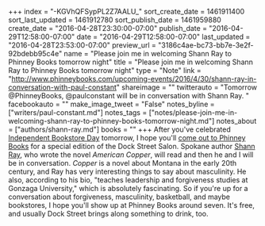 +++
index = "-KGVhQFSypPL2Z7AALU_"
sort_create_date = 1461911400
sort_last_updated = 1461912780
sort_publish_date = 1461959880
create_date = "2016-04-28T23:30:00-07:00"
publish_date = "2016-04-29T12:58:00-07:00"
date = "2016-04-29T12:58:00-07:00"
last_updated = "2016-04-28T23:53:00-07:00"
preview_url = "3186c4ae-bc73-bb7e-3e2f-92bdebb95c4e"
name = "Please join me in welcoming Shann Ray to Phinney Books tomorrow night"
title = "Please join me in welcoming Shann Ray to Phinney Books tomorrow night"
type = "Note"
link = "http://www.phinneybooks.com/upcoming-events/2016/4/30/shann-ray-in-conversation-with-paul-constant"
shareimage = ""
twitterauto = "Tomorrow @PhinneyBooks, @paulconstant will be in conversation with Shann Ray. "
facebookauto = ""
make_image_tweet = "False"
notes_byline = ["writers/paul-constant.md"]
notes_tags = ["notes/please-join-me-in-welcoming-shann-ray-to-phinney-books-tomorrow-night.md"]
notes_about = ["authors/shann-ray.md"]
books = ""
+++
After you've celebrated [Independent Bookstore Day](http://seattlereviewofbooks.com/notes/2016/04/27/event-of-the-week-independent-bookstore-day-on-saturday-april-30/) tomorrow, I hope you'll [come out to Phinney Books](http://www.phinneybooks.com/upcoming-events/2016/4/30/shann-ray-in-conversation-with-paul-constant) for a special edition of the Dock Street Salon. Spokane author [Shann Ray](http://shannray.com/about/), who wrote the novel *American Copper*, will read and then he and I will be in conversation. *Copper* is a novel about Montana in the early 20th century, and Ray has very interesting things to say about masculinity. He also, according to his bio, "teaches leadership and forgiveness studies at Gonzaga University," which is absolutely fascinating. So if you're up for a conversation about forgiveness, masculinity, basketball, and maybe bookstores, I hope you'll show up at Phinney Books around seven. It's free, and usually Dock Street brings along something to drink, too.